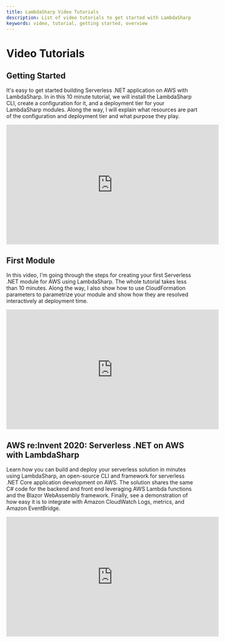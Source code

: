 ```yaml
---
title: LambdaSharp Video Tutorials
description: List of video tutorials to get started with LambdaSharp
keywords: video, tutorial, getting started, overview
---
```


# Video Tutorials

## Getting Started

It's easy to get started building Serverless .NET application on AWS with LambdaSharp. In in this 10 minute tutorial, we will install the LambdaSharp CLI, create a configuration for it, and a deployment tier for your LambdaSharp modules. Along the way, I will explain what resources are part of the configuration and deployment tier and what purpose they play.

<iframe width="560" height="315" src="https://www.youtube.com/embed/2N6mw8rObng" frameborder="0" allow="accelerometer; autoplay; encrypted-media; gyroscope; picture-in-picture" allowfullscreen></iframe>

## First Module

In this video, I'm going through the steps for creating your first Serverless .NET module for AWS using  LambdaSharp. The whole tutorial takes less than 10 minutes. Along the way, I also show how to use CloudFormation parameters to parametrize your module and show how they are resolved interactively at deployment time.

<iframe width="560" height="315" src="https://www.youtube.com/embed/35fyBngzUSs" frameborder="0" allow="accelerometer; autoplay; encrypted-media; gyroscope; picture-in-picture" allowfullscreen></iframe>

## AWS re:Invent 2020: Serverless .NET on AWS with LambdaSharp

Learn how you can build and deploy your serverless solution in minutes using LambdaSharp, an open-source CLI and framework for serverless .NET Core application development on AWS. The solution shares the same C# code for the backend and front end leveraging AWS Lambda functions and the Blazor WebAssembly framework. Finally, see a demonstration of how easy it is to integrate with Amazon CloudWatch Logs, metrics, and Amazon EventBridge.

<iframe width="560" height="315" src="https://www.youtube.com/embed/wN_0mQ7AUg8" frameborder="0" allow="accelerometer; autoplay; encrypted-media; gyroscope; picture-in-picture" allowfullscreen></iframe>